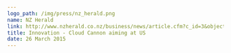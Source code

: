```yaml
---
logo_path: /img/press/nz_herald.png
name: NZ Herald
link: http://www.nzherald.co.nz/business/news/article.cfm?c_id=3&objectid=11423457
title: Innovation - Cloud Cannon aiming at US
date: 26 March 2015
---
```

